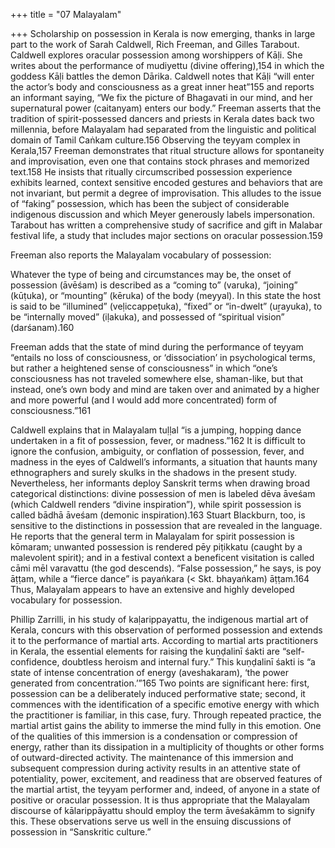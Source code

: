 +++
title = "07 Malayalam"

+++
Scholarship on possession in Kerala is now emerging, thanks in large part to the work of Sarah Caldwell, Rich Freeman, and Gilles Tarabout. Caldwell explores oracular possession among worshippers of Kāḷi. She writes about the performance of mudiyettu (divine offering),154 in which the goddess Kāḷi battles the demon Dārika. Caldwell notes that Kāḷi “will enter the actor’s body and consciousness as a great inner heat”155 and reports an informant saying, “We fix the picture of Bhagavati in our mind, and her supernatural power (caitanyam) enters our body.” Freeman asserts that the tradition of spirit-possessed dancers and priests in Kerala dates back two millennia, before Malayalam had separated from the linguistic and political domain of Tamil Caṅkam culture.156 Observing the teyyam complex in Kerala,157 Freeman demonstrates that ritual structure allows for spontaneity and improvisation, even one that contains stock phrases and memorized text.158 He insists that ritually circumscribed possession experience exhibits learned, context sensitive encoded gestures and behaviors that are not invariant, but permit a degree of improvisation. This alludes to the issue of “faking” possession, which has been the subject of considerable indigenous discussion and which Meyer generously labels impersonation. Tarabout has written a comprehensive study of sacrifice and gift in Malabar festival life, a study that includes major sections on oracular possession.159

Freeman also reports the Malayalam vocabulary of possession:

Whatever the type of being and circumstances may be, the onset of possession (āvēśam) is described as a “coming to” (varuka), “joining” (kūṭuka), or “mounting” (kēruka) of the body (meyyal). In this state the host is said to be “illumined” (veḷiccappeṭuka), “fixed” or “in-dwelt” (uṟayuka), to be “internally moved” (iḷakuka), and possessed of “spiritual vision” (darśanam).160

Freeman adds that the state of mind during the performance of teyyam “entails no loss of consciousness, or ‘dissociation’ in psychological terms, but rather a heightened sense of consciousness” in which “one’s consciousness has not traveled somewhere else, shaman-like, but that instead, one’s own body and mind are taken over and animated by a higher and more powerful (and I would add more concentrated) form of consciousness.”161

Caldwell explains that in Malayalam tuḷḷal “is a jumping, hopping dance undertaken in a fit of possession, fever, or madness.”162 It is difficult to ignore the confusion, ambiguity, or conflation of possession, fever, and madness in the eyes of Caldwell’s informants, a situation that haunts many ethnographers and surely skulks in the shadows in the present study. Nevertheless, her informants deploy Sanskrit terms when drawing broad categorical distinctions: divine possession of men is labeled dēva āveśam (which Caldwell renders “divine inspiration”), while spirit possession is called bādhā āveśam (demonic inspiration).163 Stuart Blackburn, too, is sensitive to the distinctions in possession that are revealed in the language. He reports that the general term in Malayalam for spirit possession is kōmaram; unwanted possession is rendered pēy piṭikkatu (caught by a malevolent spirit); and in a festival context a beneficent visitation is called cāmi mēl varavattu (the god descends). “False possession,” he says, is poy āṭṭam, while a “fierce dance” is payaṅkara (< Skt. bhayaṅkam) āṭṭam.164 Thus, Malayalam appears to have an extensive and highly developed vocabulary for possession.

Phillip Zarrilli, in his study of kaḷarippayattu, the indigenous martial art of Kerala, concurs with this observation of performed possession and extends it to the performance of martial arts. According to martial arts practitioners in Kerala, the essential elements for raising the kuṇḍalinī śakti are “self-confidence, doubtless heroism and internal fury.” This kuṇḍalinī śakti is “a state of intense concentration of energy (aveshakaram), ‘the power generated from concentration.’”165 Two points are significant here: first, possession can be a deliberately induced performative state; second, it commences with the identification of a specific emotive energy with which the practitioner is familiar, in this case, fury. Through repeated practice, the martial artist gains the ability to immerse the mind fully in this emotion. One of the qualities of this immersion is a condensation or compression of energy, rather than its dissipation in a multiplicity of thoughts or other forms of outward-directed activity. The maintenance of this immersion and subsequent compression during activity results in an attentive state of potentiality, power, excitement, and readiness that are observed features of the martial artist, the teyyam performer and, indeed, of anyone in a state of positive or oracular possession. It is thus appropriate that the Malayalam discourse of kālarippāyattu should employ the term āveśakāmm to signify this. These observations serve us well in the ensuing discussions of possession in “Sanskritic culture.”
